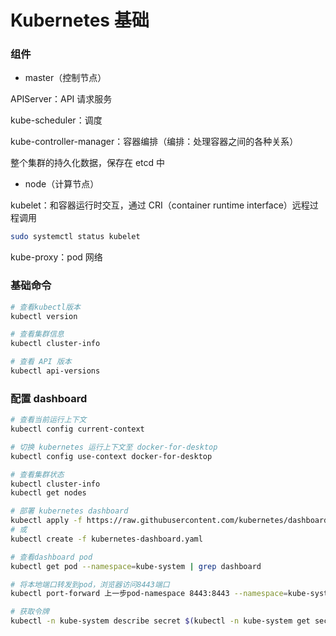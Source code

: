 # Kubernetes 基础


### 组件

* master（控制节点）

APIServer：API 请求服务

kube-scheduler：调度

kube-controller-manager：容器编排（编排：处理容器之间的各种关系）

整个集群的持久化数据，保存在 etcd 中


* node（计算节点）

kubelet：和容器运行时交互，通过 CRI（container runtime interface）远程过程调用

```bash
sudo systemctl status kubelet
```

kube-proxy：pod 网络


### 基础命令

```bash
# 查看kubectl版本
kubectl version

# 查看集群信息
kubectl cluster-info

# 查看 API 版本
kubectl api-versions
```


### 配置 dashboard

```bash
# 查看当前运行上下文
kubectl config current-context

# 切换 kubernetes 运行上下文至 docker-for-desktop
kubectl config use-context docker-for-desktop

# 查看集群状态
kubectl cluster-info
kubectl get nodes

# 部署 kubernetes dashboard
kubectl apply -f https://raw.githubusercontent.com/kubernetes/dashboard/v1.10.1/src/deploy/recommended/kubernetes-dashboard.yaml
# 或
kubectl create -f kubernetes-dashboard.yaml

# 查看dashboard pod 
kubectl get pod --namespace=kube-system | grep dashboard

# 将本地端口转发到pod，浏览器访问8443端口
kubectl port-forward 上一步pod-namespace 8443:8443 --namespace=kube-system

# 获取令牌
kubectl -n kube-system describe secret $(kubectl -n kube-system get secret | awk '/^deployment-controller-token-/{print $1}') | awk '$1=="token:"{print $2}'
```
